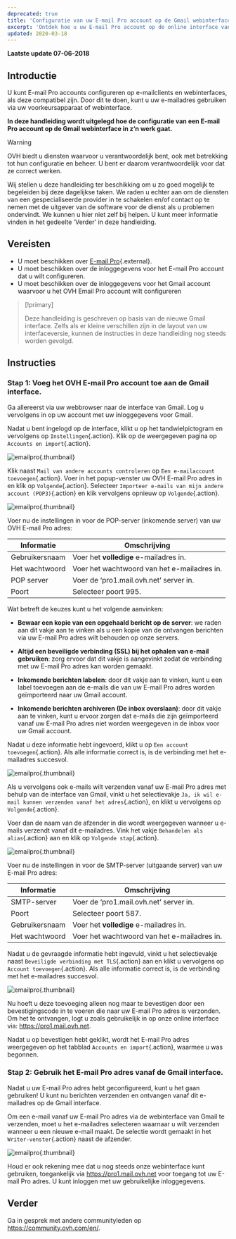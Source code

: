 ```yaml
---
deprecated: true
title: 'Configuratie van uw E-mail Pro account op de Gmail webinterface'
excerpt: 'Ontdek hoe u uw E-mail Pro account op de online interface van Gmail kunt configureren. '
updated: 2020-03-18
---
```


**Laatste update 07-06-2018**

## Introductie

U kunt E-mail Pro accounts configureren op e-mailclients en webinterfaces, als deze compatibel zijn. Door dit te doen, kunt u uw e-mailadres gebruiken via uw voorkeursapparaat of webinterface.

**In deze handleiding wordt uitgelegd hoe de configuratie van een E-mail Pro account op de Gmail webinterface in z‘n werk gaat.**

> [!warning]
> 
> OVH biedt u diensten waarvoor u verantwoordelijk bent, ook met betrekking tot hun configuratie en beheer. U bent er daarom verantwoordelijk voor dat ze correct werken.
> 
> Wij stellen u deze handleiding ter beschikking om u zo goed mogelijk te begeleiden bij deze dagelijkse taken. We raden u echter aan om de diensten van een gespecialiseerde provider in te schakelen en/of contact op te nemen met de uitgever van de software voor de dienst als u problemen ondervindt. We kunnen u hier niet zelf bij helpen. U kunt meer informatie vinden in het gedeelte ‘Verder’ in deze handleiding.
> 

## Vereisten

- U moet beschikken over [E-mail Pro](https://www.ovh.com/nl/emails/email-pro/){.external}.
- U moet beschikken over de inloggegevens voor het E-mail Pro account dat u wilt configureren.
- U moet beschikken over de inloggegevens voor het Gmail account waarvoor u het OVH Email Pro account wilt configureren

> [!primary]
> 
> Deze handleiding is geschreven op basis van de nieuwe Gmail interface. Zelfs als er kleine verschillen zijn in de layout van uw interfaceversie, kunnen de instructies in deze handleiding nog steeds worden gevolgd.
>

## Instructies

### Stap 1: Voeg het OVH E-mail Pro account toe aan de Gmail interface.

Ga allereerst via uw webbrowser naar de interface van Gmail. Log u vervolgens in op uw account met uw inloggegevens voor Gmail.

Nadat u bent ingelogd op de interface, klikt u op het tandwielpictogram en vervolgens op `Instellingen`{.action}. Klik op de weergegeven pagina op `Accounts en import`{.action}. 

![emailpro](images/configuration-gmail-web-step1.png){.thumbnail}

Klik naast `Mail van andere accounts controleren` op `Een e-mailaccount toevoegen`{.action}. Voer in het popup-venster uw OVH E-mail Pro adres in en klik op `Volgende`{.action}. Selecteer `Importeer e-mails van mijn andere account (POP3)`{.action} en klik vervolgens opnieuw op `Volgende`{.action}.

![emailpro](images/configuration-gmail-web-step2.png){.thumbnail}

Voer nu de instellingen in voor de POP-server (inkomende server) van uw OVH E-mail Pro adres:

|Informatie|Omschrijving| 
|---|---| 
|Gebruikersnaam|Voer het **volledige** e-mailadres in.|  
|Het wachtwoord|Voer het wachtwoord van het e-mailadres in. |
|POP server|Voer de ‘pro1.mail.ovh.net’ server in.|
|Poort|Selecteer poort 995.|

Wat betreft de keuzes kunt u het volgende aanvinken:

- **Bewaar een kopie van een opgehaald bericht op de server**: we raden aan dit vakje aan te vinken als u een kopie van de ontvangen berichten via uw E-mail Pro adres wilt behouden op onze servers.

- **Altijd een beveiligde verbinding (SSL) bij het ophalen van e-mail gebruiken**: zorg ervoor dat dit vakje is aangevinkt zodat de verbinding met uw E-mail Pro adres kan worden gemaakt.

- **Inkomende berichten labelen**: door dit vakje aan te vinken, kunt u een label toevoegen aan de e-mails die van uw E-mail Pro adres worden geïmporteerd naar uw Gmail account.

- **Inkomende berichten archiveren (De inbox overslaan)**: door dit vakje aan te vinken, kunt u ervoor zorgen dat e-mails die zijn geïmporteerd vanaf uw E-mail Pro adres niet worden weergegeven in de inbox voor uw Gmail account.

Nadat u deze informatie hebt ingevoerd, klikt u op `Een account toevoegen`{.action}. Als alle informatie correct is, is de verbinding met het e-mailadres succesvol. 

![emailpro](images/configuration-gmail-web-step3.png){.thumbnail}

Als u vervolgens ook e-mails wilt verzenden vanaf uw E-mail Pro adres met behulp van de interface van Gmail, vinkt u het selectievakje `Ja, ik wil e-mail kunnen verzenden vanaf het adres`{.action}, en klikt u vervolgens op `Volgende`{.action}. 

Voer dan de naam van de afzender in die wordt weergegeven wanneer u e-mails verzendt vanaf dit e-mailadres. Vink het vakje `Behandelen als alias`{.action} aan en klik op `Volgende stap`{.action}.

![emailpro](images/configuration-gmail-web-step4.png){.thumbnail}

Voer nu de instellingen in voor de SMTP-server (uitgaande server) van uw E-mail Pro adres:

|Informatie|Omschrijving| 
|---|---| 
|SMTP-server|Voer de ‘pro1.mail.ovh.net’ server in.|
|Poort|Selecteer poort 587.|
|Gebruikersnaam|Voer het **volledige** e-mailadres in.|  
|Het wachtwoord|Voer het wachtwoord van het e-mailadres in. |

Nadat u de gevraagde informatie hebt ingevuld, vinkt u het selectievakje naast `Beveiligde verbinding met TLS`{.action} aan en klikt u vervolgens op `Account toevoegen`{.action}. Als alle informatie correct is, is de verbinding met het e-mailadres succesvol. 

![emailpro](images/configuration-gmail-web-step5.png){.thumbnail}

Nu hoeft u deze toevoeging alleen nog maar te bevestigen door een bevestigingscode in te voeren die naar uw E-mail Pro adres is verzonden. Om het te ontvangen, logt u zoals gebruikelijk in op onze online interface via: <https://pro1.mail.ovh.net>. 

Nadat u op bevestigen hebt geklikt, wordt het E-mail Pro adres weergegeven op het tabblad `Accounts en import`{.action}, waarmee u was begonnen.

### Stap 2: Gebruik het E-mail Pro adres vanaf de Gmail interface.

Nadat u uw E-mail Pro adres hebt geconfigureerd, kunt u het gaan gebruiken! U kunt nu berichten verzenden en ontvangen vanaf dit e-mailadres op de Gmail interface.

Om een e-mail vanaf uw E-mail Pro adres via de webinterface van Gmail te verzenden, moet u het e-mailadres selecteren waarnaar u wilt verzenden wanneer u een nieuwe e-mail maakt. De selectie wordt gemaakt in het `Writer-venster`{.action} naast de afzender.

![emailpro](images/configuration-gmail-web-step6.png){.thumbnail}

Houd er ook rekening mee dat u nog steeds onze webinterface kunt gebruiken, toegankelijk via <https://pro1.mail.ovh.net> voor toegang tot uw E-mail Pro adres. U kunt inloggen met uw gebruikelijke inloggegevens.

## Verder

Ga in gesprek met andere communityleden op <https://community.ovh.com/en/>.